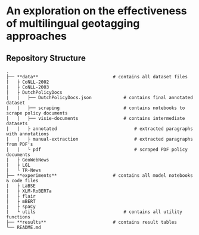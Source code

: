 # An exploration on the effectiveness of multilingual geotagging approaches

## Repository Structure

    .
    ├── **data**                            # contains all dataset files
    |   ├ CoNLL-2002                    
    |   ├ CoNLL-2003                  
    |   ├ DutchPolicyDocs
    |   |   ├── DutchPolicyDocs.json            # contains final annotated dataset
    |   |   ├── scraping                        # contains notebooks to scrape policy documents
    |   |   ├── visie-documents                 # contains intermediate datasets
    |   |   ├ annotated                             # extracted paragraphs with annotations
    |   |   ├ manual-extraction                     # extracted paragraphs from PDF's
    |   |   └ pdf                                   # scraped PDF policy documents
    |   ├ GeoWebNews                     
    |   ├ LGL             
    |   └ TR-News                           
    ├── **experiments**                     # contains all model notebooks & code files
    |   ├ LaBSE                             
    |   ├ XLM-RoBERTa                 
    |   ├ flair
    |   ├ mBERT             
    |   ├ spaCy
    |   └ utils                                 # contains all utility functions
    ├── **results**                         # contains result tables
    └── README.md
